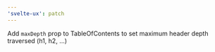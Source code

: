 ```yaml
---
'svelte-ux': patch
---
```


Add `maxDepth` prop to TableOfContents to set maximum header depth traversed (h1, h2, ...)
